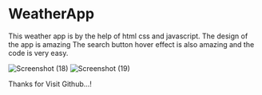 # WeatherApp
This weather app is by the help of html css and javascript. The design of the app is amazing The search button hover effect is also amazing and the code is very easy.

![Screenshot (18)](https://user-images.githubusercontent.com/54132537/190076659-2cfbce59-f3f7-4b98-aa92-14bbf619bd9e.png)
![Screenshot (19)](https://user-images.githubusercontent.com/54132537/190076715-569a19ba-820c-476c-ac11-01563166ab24.png)


Thanks for Visit Github...!
